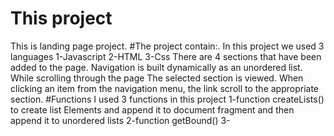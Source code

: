  # This project 
This is landing page project.
#The project contain:.
In this project we used 3 languages 
1-Javascript 
2-HTML 
3-Css
There are 4 sections that have been added to the page.
Navigation is built dynamically as an unordered list. 
While scrolling through the page The selected section is viewed.
When clicking an item from the navigation menu, the link scroll to the appropriate section.
#Functions 
I used 3 functions in this project 
1-function createLists() to create list Elements and append it to document fragment and then append it to unordered lists 
2-function getBound() 
3-
